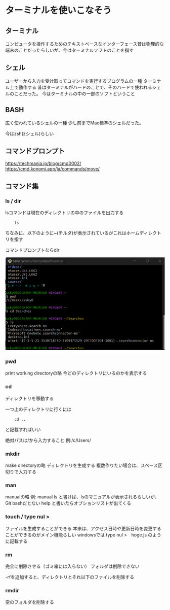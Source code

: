 # ターミナルを使いこなそう

## ターミナル

コンピュータを操作するためのテキストベースなインターフェース昔は物理的な端末のことだったらしいが、今はターミナルソフトのことを指す

## シェル

ユーザーから入力を受け取ってコマンドを実行するプログラムの一種
ターミナル上で動作する
昔はターミナルがハードのことで、そのハードで使われるシェルのことだった。
今はターミナルの中の一部のソフトということ

## BASH

広く使われているシェルの一種
少し前までMac標準のシェルだった。

今はzsh(zシェル)らしい

## コマンドプロンプト

https://techmania.jp/blog/cmd0002/
https://cmd.konomi.app/ja/commands/move/

## コマンド集

### ls / dir

lsコマンドは現在のディレクトリの中のファイルを出力する
```console
    ls
```

ちなみに、以下のように~(チルダ)が表示されているがこれはホームディレクトリを指す

コマンドプロンプトならdir

![alt text](image.png)

### pwd

print working directoryの略
今どのディレクトリにいるのかを表示する

### cd

ディレクトリを移動する

一つ上のディレクトリに行くには
```console
    cd ..
```
と記載すればいい

絶対パスは/から入力すること
例:/c/Users/

### mkdir

make directoryの略
ディレクトリを生成する
複数作りたい場合は、スペース区切りで入力する

### man

manualの略
例: manual ls
と書けば、lsのマニュアルが表示されるらしいが、Git bashだとない
help と書いたらオプションリストが出てくる

### touch / type nul >

ファイルを生成することができる
本来は、アクセス日時や更新日時を変更することができるのがメイン機能らしい
windowsでは
type nul >　hoge.js
のように記載する

### rm

完全に削除させる（ゴミ箱には入らない）
フォルダは削除できない

-rfを追加すると、ディレクトリとそれ以下のファイルを削除する

### rmdir

空のフォルダを削除する